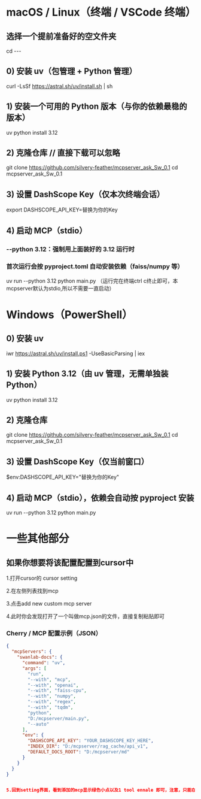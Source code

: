 # macOS / Linux（终端 / VSCode 终端）

##  选择一个提前准备好的空文件夹
cd ---

## 0) 安装 uv（包管理 + Python 管理）
curl -LsSf https://astral.sh/uv/install.sh | sh

## 1) 安装一个可用的 Python 版本（与你的依赖最稳的版本）
uv python install 3.12

## 2) 克隆仓库 // 直接下载可以忽略
git clone https://github.com/silvery-feather/mcpserver_ask_Sw_0.1
cd mcpserver_ask_Sw_0.1

## 3) 设置 DashScope Key（仅本次终端会话）
export DASHSCOPE_API_KEY=替换为你的Key

## 4) 启动 MCP（stdio）
### --python 3.12：强制用上面装好的 3.12 运行时
### 首次运行会按 pyproject.toml 自动安装依赖（faiss/numpy 等）
uv run --python 3.12 python main.py
（运行完在终端ctrl c终止即可，本mcpserver默认为stdio,所以不需要一直启动）



# Windows（PowerShell）

## 0) 安装 uv
iwr https://astral.sh/uv/install.ps1 -UseBasicParsing | iex

## 1) 安装 Python 3.12（由 uv 管理，无需单独装 Python）
uv python install 3.12

## 2) 克隆仓库
git clone https://github.com/silvery-feather/mcpserver_ask_Sw_0.1
cd mcpserver_ask_Sw_0.1

## 3) 设置 DashScope Key（仅当前窗口）
$env:DASHSCOPE_API_KEY="替换为你的Key"

## 4) 启动 MCP（stdio），依赖会自动按 pyproject 安装
uv run --python 3.12 python main.py



# 一些其他部分
## 如果你想要将该配置配置到cursor中

1.打开cursor的 cursor setting

2.在左侧列表找到mcp

3.点击add new custom mcp server

4.此时你会发现打开了一个叫做mcp.json的文件，直接复制粘贴即可
### Cherry / MCP 配置示例（JSON）

```json
{
  "mcpServers": {
    "swanlab-docs": {
      "command": "uv",
      "args": [
        "run",
        "--with", "mcp",
        "--with", "openai",
        "--with", "faiss-cpu",
        "--with", "numpy",
        "--with", "regex",
        "--with", "tqdm",
        "python",
        "D:/mcpserver/main.py",
        "--auto"
      ],
      "env": {
        "DASHSCOPE_API_KEY": "YOUR_DASHSCOPE_KEY_HERE",
        "INDEX_DIR": "D:/mcpserver/rag_cache/api_v1",
        "DEFAULT_DOCS_ROOT": "D:/mcpserver/md"
      }
    }
  }
}


5.回到setting界面，看到添加的mcp显示绿色小点以及1 tool ennale 即可，注意，只能在agent模式下进行。






